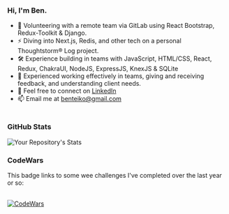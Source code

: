 ### Hi, I'm Ben.

- 🌱 Volunteering with a remote team via GitLab using React Bootstrap, Redux-Toolkit & Django.
- :zap: Diving into Next.js, Redis, and other tech on a personal Thoughtstorm® Log project.
- 🛠️ Experience building in teams with JavaScript, HTML/CSS, React, Redux, ChakraUI, NodeJS, ExpressJS, KnexJS & SQLite
- :revolving_hearts: Experienced working effectively in teams, giving and receiving feedback, and understanding client needs.
- 🤝 Feel free to connect on [LinkedIn](https://www.linkedin.com/in/ben-teiko-marrett/)
- 📫 Email me at [benteiko@gmail.com](benteiko@gmail.com)
<br/><br/>

### GitHub Stats

![Your Repository's Stats](https://github-readme-stats.vercel.app/api?username=ben-marrett&show_icons=true)
 
### CodeWars
 
This badge links to some wee challenges I've completed over the last year or so: <br/>
 <br />
 
[![CodeWars](https://www.codewars.com/users/BenTeiko/badges/large) ](https://www.codewars.com/users/BenTeiko/completed_solutions)


 <!-- 🤔 I’m looking for help with  -->
